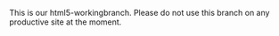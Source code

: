 This is our html5-workingbranch. Please do not use this branch on any productive site at the moment.